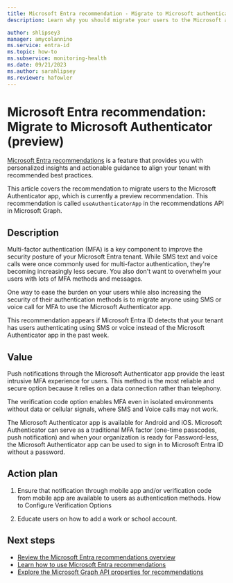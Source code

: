 ```yaml
---
title: Microsoft Entra recommendation - Migrate to Microsoft authenticator
description: Learn why you should migrate your users to the Microsoft authenticator app in Microsoft Entra ID.

author: shlipsey3
manager: amycolannino
ms.service: entra-id
ms.topic: how-to
ms.subservice: monitoring-health
ms.date: 09/21/2023
ms.author: sarahlipsey
ms.reviewer: hafowler
---
```


# Microsoft Entra recommendation: Migrate to Microsoft Authenticator (preview)

[Microsoft Entra recommendations](overview-recommendations.md) is a feature that provides you with personalized insights and actionable guidance to align your tenant with recommended best practices.

This article covers the recommendation to migrate users to the Microsoft Authenticator app, which is currently a preview recommendation. This recommendation is called `useAuthenticatorApp` in the recommendations API in Microsoft Graph.

## Description

Multi-factor authentication (MFA) is a key component to improve the security posture of your Microsoft Entra tenant. While SMS text and voice calls were once commonly used for multi-factor authentication, they're becoming increasingly less secure. You also don't want to overwhelm your users with lots of MFA methods and messages.

One way to ease the burden on your users while also increasing the security of their authentication methods is to migrate anyone using SMS or voice call for MFA to use the Microsoft Authenticator app.

This recommendation appears if Microsoft Entra ID detects that your tenant has users authenticating using SMS or voice instead of the Microsoft Authenticator app in the past week.

## Value 

Push notifications through the Microsoft Authenticator app provide the least intrusive MFA experience for users. This method is the most reliable and secure option because it relies on a data connection rather than telephony.

The verification code option enables MFA even in isolated environments without data or cellular signals, where SMS and Voice calls may not work.

The Microsoft Authenticator app is available for Android and iOS. Microsoft Authenticator can serve as a traditional MFA factor (one-time passcodes, push notification) and when your organization is ready for Password-less, the Microsoft Authenticator app can be used to sign in to Microsoft Entra ID without a password.

## Action plan

1. Ensure that notification through mobile app and/or verification code from mobile app are available to users as authentication methods. How to Configure Verification Options

2. Educate users on how to add a work or school account. 

## Next steps

- [Review the Microsoft Entra recommendations overview](overview-recommendations.md)
- [Learn how to use Microsoft Entra recommendations](howto-use-recommendations.md)
- [Explore the Microsoft Graph API properties for recommendations](/graph/api/resources/recommendation)
